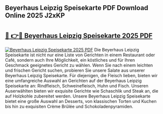 ## Beyerhaus Leipzig Speisekarte PDF Download Online 2025 J2xKP

# <h2><a href="http://gc71m3o.nevu.top/?p=Beyerhaus+Leipzig+Speisekarte">🔗 👉🔴 Beyerhaus Leipzig Speisekarte 2025 PDF</a></h2>

[![Beyerhaus Leipzig Speisekarte 2025 PDF](https://i.imgur.com/dBaPXMq.png)](http://gc71m3o.nevu.top/?p=Beyerhaus+Leipzig+Speisekarte)
Die Beyerhaus Leipzig Speisekarte ist nicht nur eine Liste von Gerichten in einem Restaurant oder Café, sondern auch Ihre Möglichkeit, ein köstliches und für Ihren Geschmack geeignetes Gericht zu wählen. Wenn Sie nach einem leichten und frischen Gericht suchen, probieren Sie unsere Salate aus unserer Beyerhaus Leipzig Speisekarte. Für diejenigen, die Fleisch lieben, bieten wir eine umfangreiche Auswahl an Gerichten auf der Beyerhaus Leipzig Speisekarte an: Rindfleisch, Schweinefleisch, Huhn und Fisch. Unseren Auserwählten bieten wir exquisite Gerichte wie Schaschlik und Steak an, die auf Holzkohle zubereitet werden. Unsere Beyerhaus Leipzig Speisekarte bietet eine große Auswahl an Desserts, von klassischen Torten und Kuchen bis hin zu exquisiten Crème Brûlée und Schokoladenpyramiden.
